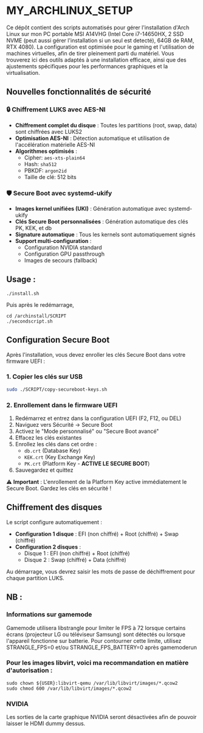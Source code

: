 # MY_ARCHLINUX_SETUP

Ce dépôt contient des scripts automatisés pour gérer l'installation d'Arch Linux sur mon PC portable MSI A14VHG (Intel Core i7-14650HX, 2 SSD NVME (peut aussi gérer l'installation si un seul est detecté), 64GB de RAM, RTX 4080). La configuration est optimisée pour le gaming et l'utilisation de machines virtuelles, afin de tirer pleinement parti du matériel. Vous trouverez ici des outils adaptés à une installation efficace, ainsi que des ajustements spécifiques pour les performances graphiques et la virtualisation.

## Nouvelles fonctionnalités de sécurité

### 🔒 Chiffrement LUKS avec AES-NI
- **Chiffrement complet du disque** : Toutes les partitions (root, swap, data) sont chiffrées avec LUKS2
- **Optimisation AES-NI** : Détection automatique et utilisation de l'accélération matérielle AES-NI
- **Algorithmes optimisés** : 
  - Cipher: `aes-xts-plain64`
  - Hash: `sha512`
  - PBKDF: `argon2id`
  - Taille de clé: 512 bits

### 🛡️ Secure Boot avec systemd-ukify
- **Images kernel unifiées (UKI)** : Génération automatique avec systemd-ukify
- **Clés Secure Boot personnalisées** : Génération automatique des clés PK, KEK, et db
- **Signature automatique** : Tous les kernels sont automatiquement signés
- **Support multi-configuration** :
  - Configuration NVIDIA standard
  - Configuration GPU passthrough
  - Images de secours (fallback)

## Usage :
```
./install.sh
```
Puis après le redémarrage, 
```
cd /archinstall/SCRIPT
./secondscript.sh
```

## Configuration Secure Boot

Après l'installation, vous devez enroller les clés Secure Boot dans votre firmware UEFI :

### 1. Copier les clés sur USB
```bash
sudo ./SCRIPT/copy-secureboot-keys.sh
```

### 2. Enrollement dans le firmware UEFI
1. Redémarrez et entrez dans la configuration UEFI (F2, F12, ou DEL)
2. Naviguez vers Sécurité → Secure Boot
3. Activez le "Mode personnalisé" ou "Secure Boot avancé"
4. Effacez les clés existantes
5. Enrollez les clés dans cet ordre :
   - `db.crt` (Database Key)
   - `KEK.crt` (Key Exchange Key)  
   - `PK.crt` (Platform Key - **ACTIVE LE SECURE BOOT**)
6. Sauvegardez et quittez

⚠️ **Important** : L'enrollement de la Platform Key active immédiatement le Secure Boot. Gardez les clés en sécurité !

## Chiffrement des disques

Le script configure automatiquement :
- **Configuration 1 disque** : EFI (non chiffré) + Root (chiffré) + Swap (chiffré)
- **Configuration 2 disques** : 
  - Disque 1 : EFI (non chiffré) + Root (chiffré)
  - Disque 2 : Swap (chiffré) + Data (chiffré)

Au démarrage, vous devrez saisir les mots de passe de déchiffrement pour chaque partition LUKS.

## NB :
### Informations sur gamemode
Gamemode utilisera libstrangle pour limiter le FPS à 72 lorsque certains écrans (projecteur LG ou téléviseur Samsung) sont détectés ou lorsque l'appareil fonctionne sur batterie. Pour contourner cette limite, utilisez STRANGLE_FPS=0 et/ou STRANGLE_FPS_BATTERY=0 après gamemoderun

### Pour les images libvirt, voici ma recommandation en matière d'autorisation : 
```
sudo chown ${USER}:libvirt-qemu /var/lib/libvirt/images/*.qcow2
sudo chmod 600 /var/lib/libvirt/images/*.qcow2
```

### NVIDIA

Les sorties de la carte graphique NVIDIA seront désactivées afin de pouvoir laisser le HDMI dummy dessus.

